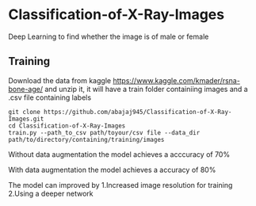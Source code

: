 # Classification-of-X-Ray-Images
Deep Learning to find whether the image is of male or female

## Training
Download the data from kaggle https://www.kaggle.com/kmader/rsna-bone-age/ and unzip it, it will have a train folder containiing images and a .csv file containing labels
```
git clone https://github.com/abajaj945/Classification-of-X-Ray-Images.git
cd Classification-of-X-Ray-Images
train.py --path_to_csv path/toyour/csv file --data_dir path/to/directory/containing/training/images
```
Without data augmentation the model achieves a acccuracy of 70%

With data augmentation the model achieves a accuracy of 80%

The model can improved by
1.Increased image resolution for training
2.Using a deeper network
